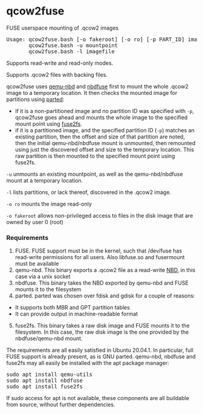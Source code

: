 # qcow2fuse
FUSE userspace mounting of .qcow2 images 

<pre>
Usage: qcow2fuse.bash [-o fakeroot] [-o ro] [-p PART_ID] imagefile mountpoint
       qcow2fuse.bash -u mountpoint
       qcow2fuse.bash -l imagefile
</pre>

Supports read-write and read-only modes.

Supports .qcow2 files with backing files.

qcow2fuse uses [qemu-nbd](https://manpages.debian.org/testing/qemu-utils/qemu-nbd.8.en.html) and [nbdfuse](https://libguestfs.org/nbdfuse.1.html) first to mount the whole .qcow2 image to a temporary location.  It then checks the mounted image for partitions using [parted](https://www.gnu.org/software/parted/manual/parted.html):
- if it is a non-partitioned image and no partition ID was specified with `-p`, qcow2fuse goes ahead and mounts the whole image to the specified mount point using [fuse2fs](http://manpages.ubuntu.com/manpages/bionic/man1/fuse2fs.1.html).
- if it is a partitioned image, and the specified partition ID (`-p`) matches an existing partition, then the offset and size of that partition are noted, then the initial qemu-nbd/nbdfuse mount is unmounted, then remounted using just the discovered offset and size to the temporary location.  This raw partition is then mounted to the specified mount point using fuse2fs.

`-u` unmounts an existing mountpoint, as well as the qemu-nbd/nbdfuse mount at a temporary location.

`-l` lists partitions, or lack thereof, discovered in the .qcow2 image.

`-o ro` mounts the image read-only

`-o fakeroot` allows non-privileged access to files in the disk image that are owned by user 0 (root)

### Requirements

1. FUSE.  FUSE support must be in the kernel, such that /dev/fuse has read-write permissions for all users.  Also libfuse.so and fusermount must be available
2. qemu-nbd.  This binary exports a .qcow2 file as a read-write [NBD](https://en.wikipedia.org/wiki/Network_block_device), in this case via a unix socket
3. nbdfuse.  This binary takes the NBD exported by qemu-nbd and FUSE mounts it to the filesystem
4. parted.  parted was chosen over fdisk and gdisk for a couple of reasons:
  - It supports both MBR and GPT partition tables
  - It can provide output in machine-readable format
5. fuse2fs.  This binary takes a raw disk image and FUSE mounts it to the filesystem.  In this case, the raw disk image is the one provided by the nbdfuse/qemu-nbd mount.

The requirements are all easily satisfied in Ubuntu 20.04.1.  In particular, full FUSE support is already present, as is GNU parted.  qemu-nbd, nbdfuse and fuse2fs may all easily be installed with the apt package manager:

<pre>
sudo apt install qemu-utils
sudo apt install nbdfuse
sudo apt install fuse2fs
</pre>

If sudo access for apt is not available, these components are all buildable from source, without further dependencies.
